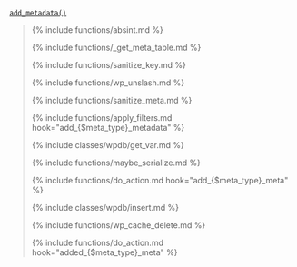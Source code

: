 <p><code><a href="https://developer.wordpress.org/reference/functions/add_metadata/">add_metadata()</a></code></p>

<blockquote>

{% include functions/absint.md %}

{% include functions/_get_meta_table.md %}

{% include functions/sanitize_key.md %}

{% include functions/wp_unslash.md %}

{% include functions/sanitize_meta.md %}

{% include functions/apply_filters.md hook="add_{$meta_type}_metadata" %}

{% include classes/wpdb/get_var.md %}

{% include functions/maybe_serialize.md %}

{% include functions/do_action.md hook="add_{$meta_type}_meta" %}

{% include classes/wpdb/insert.md %}

{% include functions/wp_cache_delete.md %}

{% include functions/do_action.md hook="added_{$meta_type}_meta" %}

</blockquote>
